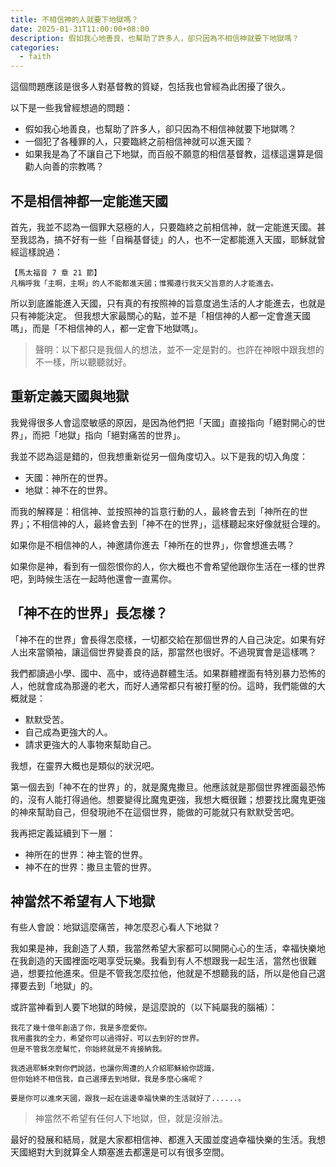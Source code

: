 ```yaml
---
title: 不相信神的人就要下地獄嗎？
date: 2025-01-31T11:00:00+08:00
description: 假如我心地善良，也幫助了許多人，卻只因為不相信神就要下地獄嗎？
categories:
  - faith
---
```


這個問題應該是很多人對基督教的質疑，包括我也曾經為此困擾了很久。

以下是一些我曾經想過的問題：

- 假如我心地善良，也幫助了許多人，卻只因為不相信神就要下地獄嗎？
- 一個犯了各種罪的人，只要臨終之前相信神就可以進天國？
- 如果我是為了不讓自己下地獄，而百般不願意的相信基督教，這樣這還算是個勸人向善的宗教嗎？

## 不是相信神都一定能進天國

首先，我並不認為一個罪大惡極的人，只要臨終之前相信神，就一定能進天國。甚至我認為，搞不好有一些「自稱基督徒」的人，也不一定都能進入天國，耶穌就曾經這樣說過：

```
【馬太福音 7 章 21 節】
凡稱呼我「主啊，主啊」的人不能都進天國；惟獨遵行我天父旨意的人才能進去。
```

所以到底誰能進入天國，只有真的有按照神的旨意度過生活的人才能進去，也就是只有神能決定。
但我想大家最關心的點，並不是「相信神的人都一定會進天國嗎」，而是「不相信神的人，都一定會下地獄嗎」。

> 聲明：以下都只是我個人的想法，並不一定是對的。也許在神眼中跟我想的不一樣，所以聽聽就好。

## 重新定義天國與地獄

我覺得很多人會這麼敏感的原因，是因為他們把「天國」直接指向「絕對開心的世界」，而把「地獄」指向「絕對痛苦的世界」。

我並不認為這是錯的，但我想重新從另一個角度切入。以下是我的切入角度：

- 天國：神所在的世界。
- 地獄：神不在的世界。

而我的解釋是：相信神、並按照神的旨意行動的人，最終會去到「神所在的世界」；不相信神的人，最終會去到「神不在的世界」，這樣聽起來好像就挺合理的。

如果你是不相信神的人，神邀請你進去「神所在的世界」，你會想進去嗎？

如果你是神，看到有一個怨恨你的人，你大概也不會希望他跟你生活在一樣的世界吧，到時候生活在一起時他還會一直罵你。

## 「神不在的世界」長怎樣？

「神不在的世界」會長得怎麼樣，一切都交給在那個世界的人自己決定。如果有好人出來當領袖，讓這個世界變善良的話，那當然也很好。不過現實會是這樣嗎？

我們都讀過小學、國中、高中，或待過群體生活。如果群體裡面有特別暴力恐怖的人，他就會成為那邊的老大，而好人通常都只有被打壓的份。這時，我們能做的大概就是：

- 默默受苦。
- 自己成為更強大的人。
- 請求更強大的人事物來幫助自己。

我想，在靈界大概也是類似的狀況吧。

第一個去到「神不在的世界」的，就是魔鬼撒旦。他應該就是那個世界裡面最恐怖的，沒有人能打得過他。想要變得比魔鬼更強，我想大概很難；想要找比魔鬼更強的神來幫助自己，但發現祂不在這個世界，能做的可能就只有默默受苦吧。

我再把定義延續到下一層：

- 神所在的世界：神主管的世界。
- 神不在的世界：撒旦主管的世界。

## 神當然不希望有人下地獄

有些人會說：地獄這麼痛苦，神怎麼忍心看人下地獄？

我如果是神，我創造了人類，我當然希望大家都可以開開心心的生活，幸福快樂地在我創造的天國裡面吃喝享受玩樂。我看到有人不想跟我一起生活，當然也很難過，想要拉他進來。但是不管我怎麼拉他，他就是不想聽我的話，所以是他自己選擇要去到「地獄」的。

或許當神看到人要下地獄的時候，是這麼說的（以下純屬我的腦補）：

```
我花了幾十億年創造了你，我是多麼愛你。
我用盡我的全力，希望你可以過得好，可以去到好的世界。
但是不管我怎麼幫忙，你始終就是不肯接納我。

我透過耶穌來對你們說話，也讓你周遭的人介紹耶穌給你認識，
但你始終不相信我，自己選擇去到地獄，我是多麼心痛呢？

要是你可以進來天國，跟我一起在這邊幸福快樂的生活就好了......。
```

> 神當然不希望有任何人下地獄，但，就是沒辦法。

最好的發展和結局，就是大家都相信神、都進入天國並度過幸福快樂的生活。我想天國絕對大到就算全人類塞進去都還是可以有很多空間。
